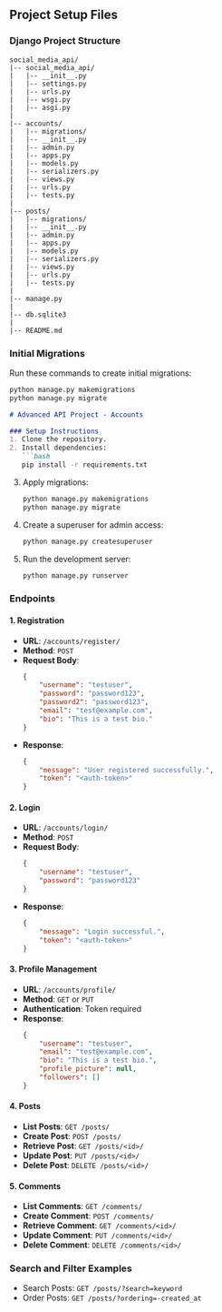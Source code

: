 ## Project Setup Files

### **Django Project Structure**
```
social_media_api/
|-- social_media_api/
|   |-- __init__.py
|   |-- settings.py
|   |-- urls.py
|   |-- wsgi.py
|   |-- asgi.py
|
|-- accounts/
|   |-- migrations/
|   |-- __init__.py
|   |-- admin.py
|   |-- apps.py
|   |-- models.py
|   |-- serializers.py
|   |-- views.py
|   |-- urls.py
|   |-- tests.py
|
|-- posts/
|   |-- migrations/
|   |-- __init__.py
|   |-- admin.py
|   |-- apps.py
|   |-- models.py
|   |-- serializers.py
|   |-- views.py
|   |-- urls.py
|   |-- tests.py
|
|-- manage.py
|
|-- db.sqlite3
|
|-- README.md
```

### **Initial Migrations**
Run these commands to create initial migrations:
```bash
python manage.py makemigrations
python manage.py migrate
```


```markdown
# Advanced API Project - Accounts

### Setup Instructions
1. Clone the repository.
2. Install dependencies:
   ```bash
   pip install -r requirements.txt
   ```
3. Apply migrations:
   ```bash
   python manage.py makemigrations
   python manage.py migrate
   ```
4. Create a superuser for admin access:
   ```bash
   python manage.py createsuperuser
   ```
5. Run the development server:
   ```bash
   python manage.py runserver
   ```

### Endpoints

#### 1. Registration
- **URL**: `/accounts/register/`
- **Method**: `POST`
- **Request Body**:
  ```json
  {
      "username": "testuser",
      "password": "password123",
      "password2": "password123",
      "email": "test@example.com",
      "bio": "This is a test bio."
  }
  ```
- **Response**:
  ```json
  {
      "message": "User registered successfully.",
      "token": "<auth-token>"
  }
  ```

#### 2. Login
- **URL**: `/accounts/login/`
- **Method**: `POST`
- **Request Body**:
  ```json
  {
      "username": "testuser",
      "password": "password123"
  }
  ```
- **Response**:
  ```json
  {
      "message": "Login successful.",
      "token": "<auth-token>"
  }
  ```

#### 3. Profile Management
- **URL**: `/accounts/profile/`
- **Method**: `GET` or `PUT`
- **Authentication**: Token required
- **Response**:
  ```json
  {
      "username": "testuser",
      "email": "test@example.com",
      "bio": "This is a test bio.",
      "profile_picture": null,
      "followers": []
  }
  ```

#### 4. Posts
- **List Posts**: `GET /posts/`
- **Create Post**: `POST /posts/`
- **Retrieve Post**: `GET /posts/<id>/`
- **Update Post**: `PUT /posts/<id>/`
- **Delete Post**: `DELETE /posts/<id>/`

#### 5. Comments
- **List Comments**: `GET /comments/`
- **Create Comment**: `POST /comments/`
- **Retrieve Comment**: `GET /comments/<id>/`
- **Update Comment**: `PUT /comments/<id>/`
- **Delete Comment**: `DELETE /comments/<id>/`

### Search and Filter Examples
- Search Posts: `GET /posts/?search=keyword`
- Order Posts: `GET /posts/?ordering=-created_at`